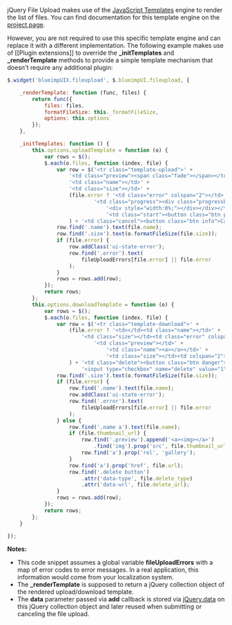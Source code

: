 jQuery File Upload makes use of the [JavaScript Templates](https://github.com/blueimp/JavaScript-Templates) engine to render the list of files.
You can find documentation for this template engine on the [project page](https://github.com/blueimp/JavaScript-Templates).

However, you are not required to use this specific template engine and can replace it with a different implementation. The following example makes use of [[Plugin extensions]] to override the **_initTemplates** and **_renderTemplate** methods to provide a simple template mechanism that doesn't require any additional plugin:

```js
$.widget('blueimpUIX.fileupload', $.blueimpUI.fileupload, {

    _renderTemplate: function (func, files) {
        return func({
            files: files,
            formatFileSize: this._formatFileSize,
            options: this.options
        });
    },

    _initTemplates: function () {
        this.options.uploadTemplate = function (o) {
            var rows = $();
            $.each(o.files, function (index, file) {
                var row = $('<tr class="template-upload">' +
                    '<td class="preview"><span class="fade"></span></td>' +
                    '<td class="name"></td>' +
                    '<td class="size"></td>' +
                    (file.error ? '<td class="error" colspan="2"></td>' :
                            '<td class="progress"><div class="progressbar">' +
                                '<div style="width:0%;"></div></div></td>' +
                                '<td class="start"><button class="btn primary">Start</button></td>'
                    ) + '<td class="cancel"><button class="btn info">Cancel</button></td></tr>');
                row.find('.name').text(file.name);
                row.find('.size').text(o.formatFileSize(file.size));
                if (file.error) {
                    row.addClass('ui-state-error');
                    row.find('.error').text(
                        fileUploadErrors[file.error] || file.error
                    );
                }
                rows = rows.add(row);
            });
            return rows;
        };
        this.options.downloadTemplate = function (o) {
            var rows = $();
            $.each(o.files, function (index, file) {
                var row = $('<tr class="template-download">' +
                    (file.error ? '<td></td><td class="name"></td>' +
                        '<td class="size"></td><td class="error" colspan="2"></td>' :
                            '<td class="preview"></td>' +
                                '<td class="name"><a></a></td>' +
                                '<td class="size"></td><td colspan="2"></td>'
                    ) + '<td class="delete"><button class="btn danger">Delete</button> ' +
                        '<input type="checkbox" name="delete" value="1"></td></tr>');
                row.find('.size').text(o.formatFileSize(file.size));
                if (file.error) {
                    row.find('.name').text(file.name);
                    row.addClass('ui-state-error');
                    row.find('.error').text(
                        fileUploadErrors[file.error] || file.error
                    );
                } else {
                    row.find('.name a').text(file.name);
                    if (file.thumbnail_url) {
                        row.find('.preview').append('<a><img></a>')
                            .find('img').prop('src', file.thumbnail_url);
                        row.find('a').prop('rel', 'gallery');
                    }
                    row.find('a').prop('href', file.url);
                    row.find('.delete button')
                        .attr('data-type', file.delete_type)
                        .attr('data-url', file.delete_url);
                }
                rows = rows.add(row);
            });
            return rows;
        };
    }

});
```

**Notes:**

* This code snippet assumes a global variable **fileUploadErrors** with a map of error codes to error messages. In a real application, this information would come from your localization system.
* The **_renderTemplate** is supposed to return a jQuery collection object of the rendered upload/download template.
* The **data** parameter passed via **add** callback is stored via [jQuery.data](http://api.jquery.com/data/) on this jQuery collection object and later reused when submitting or canceling the file upload.